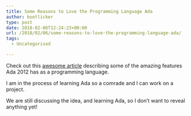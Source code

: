 ```yaml
---
title: Some Reasons to Love the Programming Language Ada
author: bootlicker
type: post
date: 2018-02-06T12:24:23+00:00
url: /2018/02/06/some-reasons-to-love-the-programming-language-ada/
tags:
  - Uncategorised

---
```

Check out this [awesome article][1] describing some of the amazing features Ada 2012 has as a programming language.

I am in the process of learning Ada so a comrade and I can work on a project.

We are still discussing the idea, and learning Ada, so I don&#8217;t want to reveal anything yet!

 [1]: https://dev.to/pinotattari/reasons-for-loving-ada-720
